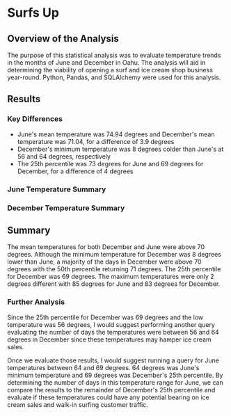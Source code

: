 # Surfs Up

## Overview of the Analysis

The purpose of this statistical analysis was to evaluate temperature trends in the months of June and December in Oahu.  The analysis will aid in determining the viability of opening a surf and ice cream shop business year-round.  Python, Pandas, and SQLAlchemy were used for this analysis.

## Results

### Key Differences

- June's mean temperature was 74.94 degrees and December's mean temperature was 71.04, for a difference of 3.9 degrees
- December's minimum temperature was 8 degrees colder than June's at 56 and 64 degrees, respectively
- The 25th percentile was 73 degrees for June and 69 degrees for December, for a difference of 4 degrees

### June Temperature Summary


### December Temperature Summary


## Summary

The mean temperatures for both December and June were above 70 degrees.  Although the minimum temperature for December was 8 degrees lower than June, a majority of the days in December were above 70 degrees with the 50th percentile returning 71 degrees.  The 25th percentile for December was 69 degrees.  The maximum temperatures were only 2 degrees different with 85 degrees for June and 83 degrees for December.

### Further Analysis

Since the 25th percentile for December was 69 degrees and the low temperature was 56 degrees, I would suggest performing another query evaluating the number of days the temperatures were between 56 and 64 degrees in December since these temperatures may hamper ice cream sales.

Once we evaluate those results, I would suggest running a query for June temperatures between 64 and 69 degrees.  64 degrees was June's minimum temperature and 69 degrees was December's 25th percentile.  By determining the number of days in this temperature range for June, we can compare the results to the remainder of December's 25th percentile and evaluate if these temperatures could have any potential bearing on ice cream sales and walk-in surfing customer traffic.